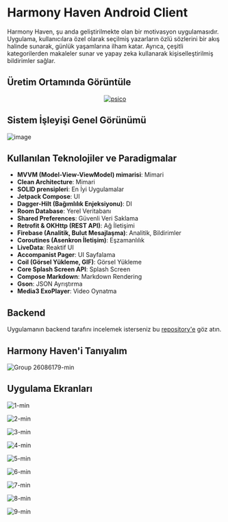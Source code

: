# **Harmony Haven Android Client**

Harmony Haven, şu anda geliştirilmekte olan bir motivasyon uygulamasıdır. Uygulama, kullanıcılara özel olarak seçilmiş yazarların özlü sözlerini bir akış halinde sunarak, günlük yaşamlarına ilham katar. Ayrıca, çeşitli kategorilerden makaleler sunar ve yapay zeka kullanarak kişiselleştirilmiş bildirimler sağlar.

## Üretim Ortamında Görüntüle
<div align="center">
    
[![psico](https://github.com/user-attachments/assets/388b5df4-2096-4ced-a805-07550d46760d)](https://play.google.com/store/apps/details?id=com.erdemserhat.harmonyhaven)


</div>

## Sistem İşleyişi Genel Görünümü

![image](https://github.com/erdemserhat/HarmonyHavenAndroidClient/assets/116950260/b02ad5f5-0154-48bf-a813-33b750f34397)


## Kullanılan Teknolojiler ve Paradigmalar

- **MVVM (Model-View-ViewModel) mimarisi**: Mimari
- **Clean Architecture**: Mimari
- **SOLID prensipleri**: En İyi Uygulamalar
- **Jetpack Compose**: UI
- **Dagger-Hilt (Bağımlılık Enjeksiyonu)**: DI
- **Room Database**: Yerel Veritabanı
- **Shared Preferences**: Güvenli Veri Saklama
- **Retrofit & OKHttp (REST API)**: Ağ İletişimi
- **Firebase (Analitik, Bulut Mesajlaşma)**: Analitik, Bildirimler
- **Coroutines (Asenkron İletişim)**: Eşzamanlılık
- **LiveData**: Reaktif UI
- **Accompanist Pager**: UI Sayfalama
- **Coil (Görsel Yükleme, GIF)**: Görsel Yükleme
- **Core Splash Screen API**: Splash Screen
- **Compose Markdown**: Markdown Rendering
- **Gson**: JSON Ayrıştırma
- **Media3 ExoPlayer**: Video Oynatma

## Backend
Uygulamanın backend tarafını incelemek isterseniz bu [repository'e](https://github.com/erdemserhat/HarmonyHavenKtorServer) göz atın.

## Harmony Haven'i Tanıyalım
![Group 26086179-min](https://github.com/user-attachments/assets/14595aba-69a8-4e9c-a3e0-9c2051d0d5e7)


## Uygulama Ekranları

![1-min](https://github.com/erdemserhat/HarmonyHavenAndroidClient/assets/116950260/639a2683-11b1-4bce-8814-027d3adc837e)

![2-min](https://github.com/erdemserhat/HarmonyHavenAndroidClient/assets/116950260/7cf35236-97cc-4c52-82e6-f3cdb598a62e)

![3-min](https://github.com/erdemserhat/HarmonyHavenAndroidClient/assets/116950260/e60042f5-42c1-4021-ad3c-d0064421a78e)

![4-min](https://github.com/erdemserhat/HarmonyHavenAndroidClient/assets/116950260/68fc94d2-c267-414a-9899-c3e4d402d57e)

![5-min](https://github.com/erdemserhat/HarmonyHavenAndroidClient/assets/116950260/88082c71-4b35-4bf2-867e-f28a9b0cf0a3)

![6-min](https://github.com/erdemserhat/HarmonyHavenAndroidClient/assets/116950260/34820ee5-ec03-47fb-b404-40875cb2f48c)

![7-min](https://github.com/erdemserhat/HarmonyHavenAndroidClient/assets/116950260/45009d57-7767-443b-8177-1234b061533e)

![8-min](https://github.com/erdemserhat/HarmonyHavenAndroidClient/assets/116950260/5afcca94-52d7-437c-b368-dbb76d34876b)

![9-min](https://github.com/erdemserhat/HarmonyHavenAndroidClient/assets/116950260/b7b322bb-1e8c-4589-be61-7f9bea1bbf7c)
